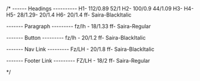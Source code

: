 /* 
------ Headings ----------
H1- 112/0.89  52/1
H2- 100/0.9   44/1.09
H3- 
H4-
H5- 28/1.29- 20/1.4
H6- 20/1.4
ff- Saira-BlackItalic

------- Paragraph ---------
fz/lh - 18/1.33
ff- Saira-Regular

------- Button ---------
fz/lh - 20/1.2
ff- Saira-BlackItalic

------- Nav Link ---------
Fz/LH - 20/1.8
ff- Saira-BlackItalic

------- Footer Link ---------
FZ/LH - 18/2
ff- Saira-Regular


*/
